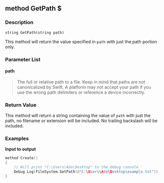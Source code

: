 ## method GetPath $ ##

### Description ###
	string GetPath(string path)
This method will return the value specified in `path` with just the path portion only.

### Parameter List ###
#### path ####
> The full or relative path to a file. Keep in mind that paths are not canonicalized by Swift. A platform may not accept your path if you use the wrong path delimiters or reference a device incorrectly.

### Return Value ###
This method will return a string containing the value of `path` with just the path, no filename or extension will be included. No trailing backslash will be included.

### Examples ###
**Input to output**
```swift
method Create()
{
	// Will print "C:\Users\Ada\Desktop" to the debug console
	Debug.Log(FileSystem.GetPath(@"C:\Users\Ada\Desktop\example.txt"));
}
```